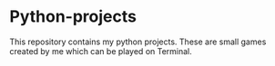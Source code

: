 # Python-projects

This repository contains my python projects.
These are small games created by me which can be played on Terminal.
